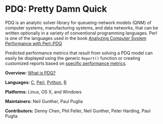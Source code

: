 # PDQ: Pretty Damn Quick 

PDQ is an analytic solver library for queueing-network models (QNM) of computer
systems, manufacturing systems, and data networks, that can be written
optionally in a variety of conventional programming languages. 
Perl is one of the languages used in the book 
[Analyzing Computer System Performance with Perl::PDQ](http://www.perfdynamics.com/iBook/ppa_new.html)


Predicted
performance metrics that result from solving a PDQ model can easily be displayed
using the generic `Report()` function or creating customized reports based on 
[specific performance metrics](http://www.perfdynamics.com/Tools/PDQman.html).

**Overview:**	[What is PDQ?](http://www.perfdynamics.com/Tools/PDQ.html)

**Languages:**	[C](https://en.wikibooks.org/wiki/C_Programming), 
[Perl](http://www.perfdynamics.com/Tools/PDQperl.html), 
[Python](http://www.perfdynamics.com/Tools/PDQpython.html), 
[R](http://www.perfdynamics.com/Tools/PDQ-R.html)

**Platforms:**	Linux, OS X, and Windows

**Maintainers:** Neil Gunther, Paul Puglia

**Contributors:** Denny Chen, Phil Feller, Neil Gunther, Peter Harding, Paul Puglia

